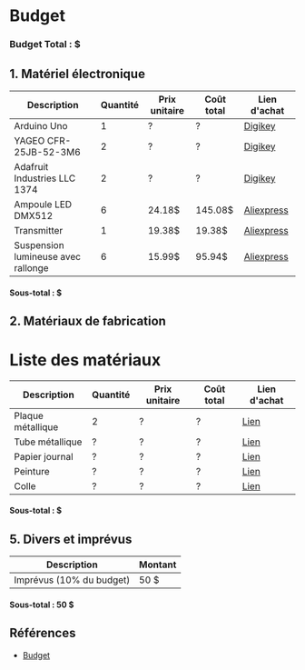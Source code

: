 # Budget

### Budget Total : $

## 1. Matériel électronique

| Description                          | Quantité | Prix unitaire | Coût total | Lien d'achat |
|--------------------------------------|----------|--------------|------------|--------------|
| Arduino Uno                          | 1        | ?            | ?          | [Digikey](https://www.digikey.ca/en/products/detail/arduino/A000066/2784006)    |
| YAGEO CFR-25JB-52-3M6                | 2        | ?            | ?          | [Digikey](https://www.digikey.ca/en/products/detail/yageo/CFR-25JB-52-3M6/1467)    |
| Adafruit Industries LLC 1374         | 2        | ?            | ?          | [Digikey](https://www.digikey.ca/en/products/detail/yageo/CFR-25JB-52-3M6/1467)    |
| Ampoule LED DMX512                   | 6        | 24.18$       | 145.08$    | [Aliexpress](https://www.aliexpress.com/item/32626019053.html)    |
| Transmitter                          | 1        | 19.38$       | 19.38$     | [Aliexpress](https://www.aliexpress.com/item/32626019053.html)    |
| Suspension lumineuse avec rallonge           | 6        | 15.99$       | 95.94$     | [Aliexpress](https://www.aliexpress.com/item/32626019053.html)    |

#### Sous-total :  $

## 2. Matériaux de fabrication

# Liste des matériaux  

| Description         | Quantité | Prix unitaire | Coût total | Lien d'achat |
|--------------------|----------|--------------|------------|--------------|
| Plaque métallique | 2        | ?            | ?          | [Lien](#)    |
| Tube métallique   | ?        | ?            | ?          | [Lien](#)    |
| Papier journal    | ?        | ?            | ?          | [Lien](#)    |
| Peinture         | ?        | ?            | ?          | [Lien](#)    |
| Colle             | ?        | ?            | ?          | [Lien](#)    |


#### Sous-total :  $

## 5. Divers et imprévus

| Description                  | Montant  |
|------------------------------|---------|
| Imprévus (10% du budget)     | 50 $    |

#### Sous-total : 50 $
   
## Références

* [Budget](https://tim-montmorency.com/582523-gestion/#/contenus/4_faisabilite/40_budget/)